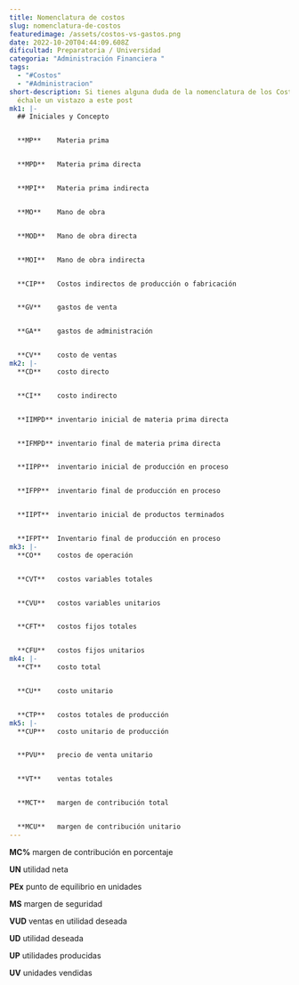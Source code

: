 ```yaml
---
title: Nomenclatura de costos
slug: nomenclatura-de-costos
featuredimage: /assets/costos-vs-gastos.png
date: 2022-10-20T04:44:09.608Z
dificultad: Preparatoria / Universidad
categoria: "Administración Financiera "
tags:
  - "#Costos"
  - "#Administracion"
short-description: S﻿i tienes alguna duda de la nomenclatura de los Costos
  échale un vistazo a este post
mk1: |-
  ## Iniciales y Concepto 


  **MP**	Materia prima 


  **MPD**	Materia prima directa 


  **MPI**	Materia prima indirecta 


  **MO**	Mano de obra 


  **MOD**	Mano de obra directa 


  **MOI**	Mano de obra indirecta 


  **CIP**	Costos indirectos de producción o fabricación 


  **GV**	gastos de venta 


  **GA**	gastos de administración 


  **CV**	costo de ventas
mk2: |-
  **CD**	costo directo 


  **CI**	costo indirecto 


  **IIMPD**	inventario inicial de materia prima directa 


  **IFMPD**	inventario final de materia prima directa 


  **IIPP**	inventario inicial de producción en proceso 


  **IFPP**	inventario final de producción en proceso 


  **IIPT**	inventario inicial de productos terminados 


  **IFPT**	Inventario final de producción en proceso
mk3: |-
  **CO**	costos de operación 


  **CVT**	costos variables totales 


  **CVU**	costos variables unitarios 


  **CFT**	costos fijos totales 


  **CFU**	costos fijos unitarios
mk4: |-
  **CT**	costo total 


  **CU**	costo unitario 


  **CTP**	costos totales de producción
mk5: |-
  **CUP**	costo unitario de producción 


  **PVU**	precio de venta unitario 


  **VT**	ventas totales 


  **MCT**	margen de contribución total 


  **MCU**	margen de contribución unitario
---
```

**MC%**	margen de contribución en porcentaje 


**UN**	utilidad neta 


**PEx**	punto de equilibrio en unidades 


**MS**	margen de seguridad 


**VUD**	ventas en utilidad deseada 


**UD**	utilidad deseada 


**UP**	utilidades producidas 


**UV**	unidades vendidas